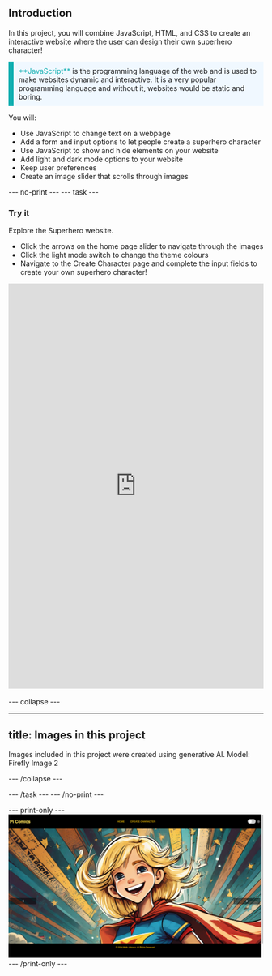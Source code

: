 ## Introduction

In this project, you will combine JavaScript, HTML, and CSS to create an interactive website where the user can design their own superhero character!

<p style="border-left: solid; border-width:10px; border-color: #0faeb0; background-color: aliceblue; padding: 10px;">
<span style="color: #0faeb0">**JavaScript**</span> is the programming language of the web and is used to make websites dynamic and interactive. It is a very popular programming language and without it, websites would be static and boring.
</p>

You will:

- Use JavaScript to change text on a webpage
- Add a form and input options to let people create a superhero character
- Use JavaScript to show and hide elements on your website
- Add light and dark mode options to your website
- Keep user preferences
- Create an image slider that scrolls through images

\--- no-print ---
\--- task ---

### Try it

<div style="display: flex; flex-wrap: wrap">
<div style="flex-basis: 175px; flex-grow: 1">  
Explore the Superhero website. 

- Click the arrows on the home page slider to navigate through the images
- Click the light mode switch to change the theme colours
- Navigate to the Create Character page and complete the input fields to create your own superhero character!

<iframe src="https://editor.raspberrypi.org/en/embed/viewer/comic-character-complete" width="100%" height="800" frameborder="0" marginwidth="0" marginheight="0" allowfullscreen> </iframe>
</div>
</div>

\--- collapse ---

---

## title: Images in this project

Images included in this project were created using generative AI. Model: Firefly Image 2

\--- /collapse ---

\--- /task ---
\--- /no-print ---

\--- print-only ---
![Completed project](images/comic-character.png)
\--- /print-only ---
